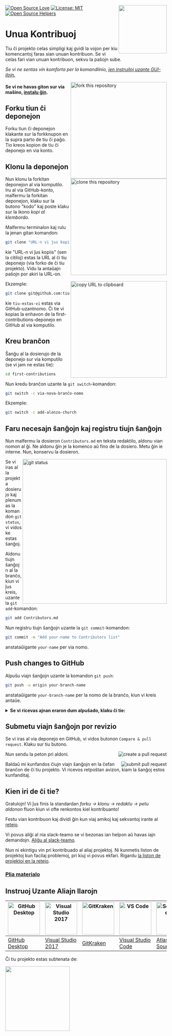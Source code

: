 [![Open Source Love](https://firstcontributions.github.io/open-source-badges/badges/open-source-v1/open-source.svg)](https://github.com/firstcontributions/open-source-badges)
[<img align="right" width="150" src="https://firstcontributions.github.io/assets/Readme/join-slack-team.png">](https://join.slack.com/t/firstcontributors/shared_invite/zt-1n4y7xnk0-DnLVTaN6U9xLU79H5Hi62w)
[![License: MIT](https://img.shields.io/badge/License-MIT-green.svg)](https://opensource.org/licenses/MIT)
[![Open Source Helpers](https://www.codetriage.com/roshanjossey/first-contributions/badges/users.svg)](https://www.codetriage.com/roshanjossey/first-contributions)



# Unua Kontribuoj

Tiu ĉi projekto celas simpligi kaj gvidi la vojon per kiu komencantoj faras sian unuan kontribuon. Se vi celas fari vian unuan kontribuon, sekvu la paŝojn sube.

_Se vi ne sentas vin komforta per la komandlinio, [jen instruiloj uzante GUI-ilojn.](#tutorials-using-other-tools)_

<img align="right" width="300" src="https://firstcontributions.github.io/assets/Readme/fork.png" alt="fork this repository" />

#### Se vi ne havas giton sur via maŝino, [instalu ĝin](https://docs.github.com/en/get-started/quickstart/set-up-git).

## Forku tiun ĉi deponejon

Forku tiun ĉi deponejon klakante sur la forkknupon en la supra parto de tiu ĉi paĝo.
Tio kreos kopion de tiu ĉi deponejo en via konto.

## Klonu la deponejon

<img align="right" width="300" src="https://firstcontributions.github.io/assets/Readme/clone.png" alt="clone this repository" />

Nun klonu la forkitan deponejon al via komputilo. Iru al via GitHub-konto, malfermu la forkitan deponejon, klaku sur la butono "kodo" kaj poste klaku sur la ikono _kopi al klembordo_.

Malfermu terminalon kaj rulu la jenan gitan komandon:

```bash
git clone "URL-n vi ĵus kopiis"
```

kie "URL-n vi ĵus kopiis" (sen la citiloj) estas la URL al ĉi tiu deponejo (via forko de ĉi tiu projekto). Vidu la antaŭajn paŝojn por akiri la URL-on.

<img align="right" width="300" src="https://firstcontributions.github.io/assets/Readme/copy-to-clipboard.png" alt="copy URL to clipboard" />

Ekzemple:

```bash
git clone git@github.com:tiu-estas-vi/first-contributions.git
```

kie `tiu-estas-vi` estas via GitHub-uzantnomo. Ĉi tie vi kopias la enhavon de la first-contributions-deponejo en GitHub al via komputilo.

## Kreu branĉon

Ŝanĝu al la dosierujo de la deponejo sur via komputilo (se vi jam ne estas tie):

```bash
cd first-contributions
```

Nun kredu branĉon uzante la `git switch`-komandon:

```bash
git switch -c via-nova-branĉo-nomo
```

Ekzemple:

```bash
git switch -c add-alonzo-church
```

## Faru necesajn ŝanĝojn kaj registru tiujn ŝanĝojn

Nun malfermu la dosieron `Contributors.md` en teksta redaktilo, aldonu vian nomon al ĝi. Ne aldonu ĝin je la komenco aŭ fino de la dosiero. Metu ĝin ie interne. Nun, konservu la dosieron.

<img align="right" width="450" src="https://firstcontributions.github.io/assets/Readme/git-status.png" alt="git status" />

Se vi iras al la projekta dosierujo kaj plenumas la komandon `git status`, vi vidos ke estas ŝanĝoj.

Aldonu tiujn ŝanĝojn al la branĉo, kiun vi ĵus kreis, uzante la `git add`-komandon:

```bash
git add Contributors.md
```

Nun registru tiujn ŝanĝojn uzante la `git commit`-komandon:

```bash
git commit -m "Add your-name to Contributors list"
```

anstataŭigante `your-name` per via nomo.

## Push changes to GitHub

Alpuŝu viajn ŝanĝojn uzante la komandon `git push`:

```bash
git push -u origin your-branch-name
```

anstataŭigante `your-branch-name` per la nomo de la branĉo, kiun vi kreis antaŭe.

<details>
<summary> <strong>Se vi ricevas ajnan eraron dum alpuŝado, klaku ĉi tie:</strong> </summary>

- ### Aŭtentikiga Eraro
     <pre>remote: Support for password authentication was removed on August 13, 2021. Please use a personal access token instead.
  remote: Please see https://github.blog/2020-12-15-token-authentication-requirements-for-git-operations/ for more information.
  fatal: Authentication failed for 'https://github.com/<your-username>/first-contributions.git/'</pre>
  Iru al [GitHub's tutorial](https://docs.github.com/en/authentication/connecting-to-github-with-ssh/adding-a-new-ssh-key-to-your-github-account) pri generado kaj agordo de SSH-ŝlosilon al via konto.

</details>

## Submetu viajn ŝanĝojn por revizio

Se vi iras al via deponejo en GitHub, vi vidos butonon `Compare & pull request`. Klaku sur tiu butono.

<img style="float: right;" src="https://firstcontributions.github.io/assets/Readme/compare-and-pull.png" alt="create a pull request" />

Nun sendu la peton pri aldoni.

<img style="float: right;" src="https://firstcontributions.github.io/assets/Readme/submit-pull-request.png" alt="submit pull request" />

Baldaŭ mi kunfandos ĉiujn viajn ŝanĝojn en la ĉefan branĉon de ĉi tiu projekto. Vi ricevos retpoŝtan avizon, kiam la ŝanĝoj estos kunfanditaj.

## Kien iri de ĉi tie?

Gratulojn! Vi ĵus finis la standardan _forku -> klonu -> redaktu -> petu aldonon_ fluon kiun vi ofte renkontos kiel kontribuanto!

Festu vian kontribuon kaj dividi ĝin kun viaj amikoj kaj sekvantoj irante al [retejo](https://firstcontributions.github.io/#social-share).

Vi povus aliĝi al nia slack-teamo se vi bezonas ian helpon aŭ havas iajn demandojn. [Aliĝu al slack-teamo](https://firstcontributors.slack.com/join/shared_invite/zt-29qhyr9lt-Bi7WLbgGIFqV7aCEG_grvg#/shared-invite/email).

Nun ni ekintigu vin pri kontribuado al aliaj projektoj. Ni kunmetis liston de projektoj kun facilaj problemoj, pri kiuj vi povus ekfari. Rigardu [la liston de projektoj en la retejo](https://firstcontributions.github.io/#project-list).

### [Plia materialo](additional-material/git_workflow_scenarios/additional-material.md)

## Instruoj Uzante Aliajn Ilarojn

| <a href="gui-tool-tutorials/github-desktop-tutorial.md"><img alt="GitHub Desktop" src="https://desktop.github.com/images/desktop-icon.svg" width="100"></a> | <a href="gui-tool-tutorials/github-windows-vs2017-tutorial.md"><img alt="Visual Studio 2017" src="https://upload.wikimedia.org/wikipedia/commons/c/cd/Visual_Studio_2017_Logo.svg" width="100"></a> | <a href="gui-tool-tutorials/gitkraken-tutorial.md"><img alt="GitKraken" src="https://firstcontributions.github.io/assets/gui-tool-tutorials/gitkraken-tutorial/gk-icon.png" width="100"></a> | <a href="gui-tool-tutorials/github-windows-vs-code-tutorial.md"><img alt="VS Code" src="https://upload.wikimedia.org/wikipedia/commons/2/2d/Visual_Studio_Code_1.18_icon.svg" width=100></a> | <a href="gui-tool-tutorials/sourcetree-macos-tutorial.md"><img alt="Sourcetree App" src="https://wac-cdn.atlassian.com/dam/jcr:81b15cde-be2e-4f4a-8af7-9436f4a1b431/Sourcetree-icon-blue.svg" width=100></a> | <a href="gui-tool-tutorials/github-windows-intellij-tutorial.md"><img alt="IntelliJ IDEA" src="https://upload.wikimedia.org/wikipedia/commons/thumb/9/9c/IntelliJ_IDEA_Icon.svg/512px-IntelliJ_IDEA_Icon.svg.png" width=100></a> |
| ----------------------------------------------------------------------------------------------------------------------------------------------------------- | --------------------------------------------------------------------------------------------------------------------------------------------------------------------------------------------------- | -------------------------------------------------------------------------------------------------------------------------------------------------------------------------------------------- | -------------------------------------------------------------------------------------------------------------------------------------------------------------------------------------------- | ------------------------------------------------------------------------------------------------------------------------------------------------------------------------------------------------------------ | -------------------------------------------------------------------------------------------------------------------------------------------------------------------------------------------------------------------------------- |
| [GitHub Desktop](gui-tool-tutorials/github-desktop-tutorial.md)                                                                                             | [Visual Studio 2017](gui-tool-tutorials/github-windows-vs2017-tutorial.md)                                                                                                                          | [GitKraken](gui-tool-tutorials/gitkraken-tutorial.md)                                                                                                                                        | [Visual Studio Code](gui-tool-tutorials/github-windows-vs-code-tutorial.md)                                                                                                                  | [Atlassian Sourcetree](gui-tool-tutorials/sourcetree-macos-tutorial.md)                                                                                                                                      | [IntelliJ IDEA](gui-tool-tutorials/github-windows-intellij-tutorial.md)                                                                                                                                                          |

<p>Ĉi tiu projekto estas subtenata de:</p>
<p>
  <a href="https://www.digitalocean.com/">
    <img src="https://opensource.nyc3.cdn.digitaloceanspaces.com/attribution/assets/SVG/DO_Logo_horizontal_blue.svg" width="201px">
  </a>
</p>
